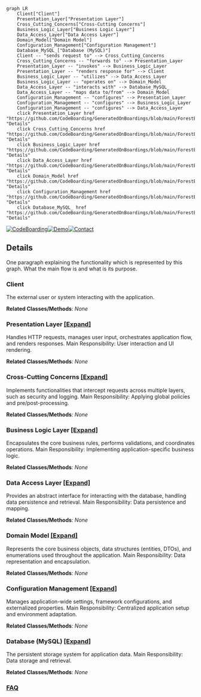 ```mermaid
graph LR
    Client["Client"]
    Presentation_Layer["Presentation Layer"]
    Cross_Cutting_Concerns["Cross-Cutting Concerns"]
    Business_Logic_Layer["Business Logic Layer"]
    Data_Access_Layer["Data Access Layer"]
    Domain_Model["Domain Model"]
    Configuration_Management["Configuration Management"]
    Database_MySQL_["Database (MySQL)"]
    Client -- "sends request to" --> Cross_Cutting_Concerns
    Cross_Cutting_Concerns -- "forwards to" --> Presentation_Layer
    Presentation_Layer -- "invokes" --> Business_Logic_Layer
    Presentation_Layer -- "renders response for" --> Client
    Business_Logic_Layer -- "utilizes" --> Data_Access_Layer
    Business_Logic_Layer -- "operates on" --> Domain_Model
    Data_Access_Layer -- "interacts with" --> Database_MySQL_
    Data_Access_Layer -- "maps data to/from" --> Domain_Model
    Configuration_Management -- "configures" --> Presentation_Layer
    Configuration_Management -- "configures" --> Business_Logic_Layer
    Configuration_Management -- "configures" --> Data_Access_Layer
    click Presentation_Layer href "https://github.com/CodeBoarding/GeneratedOnBoardings/blob/main/ForestBlog/Presentation_Layer.md" "Details"
    click Cross_Cutting_Concerns href "https://github.com/CodeBoarding/GeneratedOnBoardings/blob/main/ForestBlog/Cross_Cutting_Concerns.md" "Details"
    click Business_Logic_Layer href "https://github.com/CodeBoarding/GeneratedOnBoardings/blob/main/ForestBlog/Business_Logic_Layer.md" "Details"
    click Data_Access_Layer href "https://github.com/CodeBoarding/GeneratedOnBoardings/blob/main/ForestBlog/Data_Access_Layer.md" "Details"
    click Domain_Model href "https://github.com/CodeBoarding/GeneratedOnBoardings/blob/main/ForestBlog/Domain_Model.md" "Details"
    click Configuration_Management href "https://github.com/CodeBoarding/GeneratedOnBoardings/blob/main/ForestBlog/Configuration_Management.md" "Details"
    click Database_MySQL_ href "https://github.com/CodeBoarding/GeneratedOnBoardings/blob/main/ForestBlog/Database_MySQL_.md" "Details"
```

[![CodeBoarding](https://img.shields.io/badge/Generated%20by-CodeBoarding-9cf?style=flat-square)](https://github.com/CodeBoarding/CodeBoarding)[![Demo](https://img.shields.io/badge/Try%20our-Demo-blue?style=flat-square)](https://www.codeboarding.org/demo)[![Contact](https://img.shields.io/badge/Contact%20us%20-%20contact@codeboarding.org-lightgrey?style=flat-square)](mailto:contact@codeboarding.org)

## Details

One paragraph explaining the functionality which is represented by this graph. What the main flow is and what is its purpose.

### Client
The external user or system interacting with the application.


**Related Classes/Methods**: _None_

### Presentation Layer [[Expand]](./Presentation_Layer.md)
Handles HTTP requests, manages user input, orchestrates application flow, and renders responses. Main Responsibility: User interaction and UI rendering.


**Related Classes/Methods**: _None_

### Cross-Cutting Concerns [[Expand]](./Cross_Cutting_Concerns.md)
Implements functionalities that intercept requests across multiple layers, such as security and logging. Main Responsibility: Applying global policies and pre/post-processing.


**Related Classes/Methods**: _None_

### Business Logic Layer [[Expand]](./Business_Logic_Layer.md)
Encapsulates the core business rules, performs validations, and coordinates operations. Main Responsibility: Implementing application-specific business logic.


**Related Classes/Methods**: _None_

### Data Access Layer [[Expand]](./Data_Access_Layer.md)
Provides an abstract interface for interacting with the database, handling data persistence and retrieval. Main Responsibility: Data persistence and mapping.


**Related Classes/Methods**: _None_

### Domain Model [[Expand]](./Domain_Model.md)
Represents the core business objects, data structures (entities, DTOs), and enumerations used throughout the application. Main Responsibility: Data representation and encapsulation.


**Related Classes/Methods**: _None_

### Configuration Management [[Expand]](./Configuration_Management.md)
Manages application-wide settings, framework configurations, and externalized properties. Main Responsibility: Centralized application setup and environment adaptation.


**Related Classes/Methods**: _None_

### Database (MySQL) [[Expand]](./Database_MySQL_.md)
The persistent storage system for application data. Main Responsibility: Data storage and retrieval.


**Related Classes/Methods**: _None_



### [FAQ](https://github.com/CodeBoarding/GeneratedOnBoardings/tree/main?tab=readme-ov-file#faq)